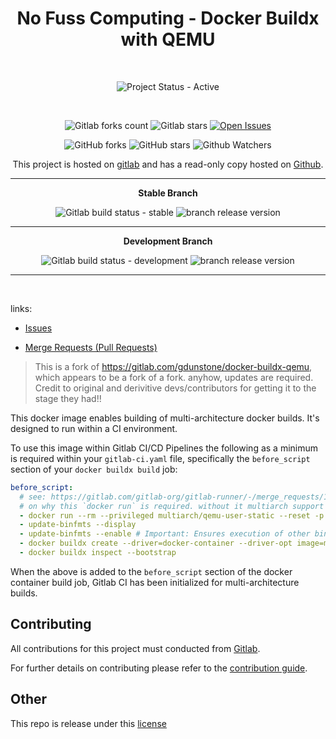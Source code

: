 <div align="center" width="100%">


# No Fuss Computing - Docker Buildx with QEMU

<br>

![Project Status - Active](https://img.shields.io/badge/Project%20Status-Active-green?logo=gitlab&style=plastic) 

<br>

![Gitlab forks count](https://img.shields.io/badge/dynamic/json?label=Forks&query=%24.forks_count&url=https%3A%2F%2Fgitlab.com%2Fapi%2Fv4%2Fprojects%2F45926238%2F&color=ff782e&logo=gitlab&style=plastic) ![Gitlab stars](https://img.shields.io/badge/dynamic/json?label=Stars&query=%24.star_count&url=https%3A%2F%2Fgitlab.com%2Fapi%2Fv4%2Fprojects%2F45926238%2F&color=ff782e&logo=gitlab&style=plastic) [![Open Issues](https://img.shields.io/badge/dynamic/json?color=ff782e&logo=gitlab&style=plastic&label=Open%20Issues&query=%24.statistics.counts.opened&url=https%3A%2F%2Fgitlab.com%2Fapi%2Fv4%2Fprojects%2F45926238%2Fissues_statistics)](https://gitlab.com/nofusscomputing/projects/docker-buildx-qemu/-/issues)



![GitHub forks](https://img.shields.io/github/forks/NofussComputing/docker-buildx-qemu?logo=github&style=plastic&color=000000&labell=Forks) ![GitHub stars](https://img.shields.io/github/stars/NofussComputing/docker-buildx-qemu?color=000000&logo=github&style=plastic) ![Github Watchers](https://img.shields.io/github/watchers/NofussComputing/docker-buildx-qemu?color=000000&label=Watchers&logo=github&style=plastic)
<br>

This project is hosted on [gitlab](https://gitlab.com/nofusscomputing/projects/docker-buildx-qemu) and has a read-only copy hosted on [Github](https://github.com/NofussComputing/docker-buildx-qemu).

----

**Stable Branch**

![Gitlab build status - stable](https://img.shields.io/badge/dynamic/json?color=ff782e&label=Build&query=0.status&url=https%3A%2F%2Fgitlab.com%2Fapi%2Fv4%2Fprojects%2F45926238%2Fpipelines%3Fref%3Dmaster&logo=gitlab&style=plastic) ![branch release version](https://img.shields.io/badge/dynamic/yaml?color=ff782e&logo=gitlab&style=plastic&label=Release&query=%24.commitizen.version&url=https%3A//gitlab.com/nofusscomputing/projects/docker-buildx-qemu%2F-%2Fraw%2Fmaster%2F.cz.yaml) 

----

**Development Branch** 

![Gitlab build status - development](https://img.shields.io/badge/dynamic/json?color=ff782e&label=Build&query=0.status&url=https%3A%2F%2Fgitlab.com%2Fapi%2Fv4%2Fprojects%2F45926238%2Fpipelines%3Fref%3Ddevelopment&logo=gitlab&style=plastic) ![branch release version](https://img.shields.io/badge/dynamic/yaml?color=ff782e&logo=gitlab&style=plastic&label=Release&query=%24.commitizen.version&url=https%3A//gitlab.com/nofusscomputing/projects/docker-buildx-qemu%2F-%2Fraw%2Fdevelopment%2F.cz.yaml)

----
<br>

</div>

links:

- [Issues](https://gitlab.com/nofusscomputing/projects/docker-buildx-qemu/-/issues)

- [Merge Requests (Pull Requests)](https://gitlab.com/nofusscomputing/projects/docker-buildx-qemu/-/merge_requests)



> This is a fork of https://gitlab.com/gdunstone/docker-buildx-qemu, which appears to be a fork of a fork. anyhow, updates are required. Credit to original and derivitive devs/contributors for getting it to the stage they had!!

This docker image enables building of multi-architecture docker builds. It's designed to run within a CI environment.

To use this image within Gitlab CI/CD Pipelines the following as a minimum is required within your `gitlab-ci.yaml` file, specifically the `before_script` section of your `docker buildx build` job:

``` yaml
before_script:
  # see: https://gitlab.com/gitlab-org/gitlab-runner/-/merge_requests/1861 
  # on why this `docker run` is required. without it multiarch support doesnt work.
  - docker run --rm --privileged multiarch/qemu-user-static --reset -p yes
  - update-binfmts --display
  - update-binfmts --enable # Important: Ensures execution of other binary formats is enabled in the kernel
  - docker buildx create --driver=docker-container --driver-opt image=moby/buildkit:v0.11.6 --use
  - docker buildx inspect --bootstrap
```

When the above is added to the `before_script` section of the docker container build job, Gitlab CI has been initialized for multi-architecture builds.


## Contributing
All contributions for this project must conducted from [Gitlab](https://gitlab.com/nofusscomputing/projects/docker-buildx-qemu).

For further details on contributing please refer to the [contribution guide](CONTRIBUTING.md).


## Other

This repo is release under this [license](LICENSE)
